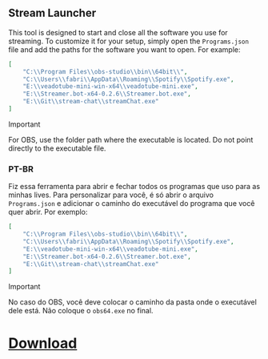 ## Stream Launcher

This tool is designed to start and close all the software you use for streaming. To customize it for your setup, simply open the `Programs.json` file and add the paths for the software you want to open. For example:

```json
[
    "C:\\Program Files\\obs-studio\\bin\\64bit\\",
    "C:\\Users\\fabri\\AppData\\Roaming\\Spotify\\Spotify.exe",
    "E:\\veadotube-mini-win-x64\\veadotube-mini.exe",
    "E:\\Streamer.bot-x64-0.2.6\\Streamer.bot.exe",
    "E:\\Git\\stream-chat\\streamChat.exe"
]
```

> [!IMPORTANT] 
> For OBS, use the folder path where the executable is located. Do not point directly to the executable file.

### PT-BR

Fiz essa ferramenta para abrir e fechar todos os programas que uso para as minhas lives. Para personalizar para você, é só abrir o arquivo `Programs.json` e adicionar o caminho do executável do programa que você quer abrir. Por exemplo:

```json
[
    "C:\\Program Files\\obs-studio\\bin\\64bit\\",
    "C:\\Users\\fabri\\AppData\\Roaming\\Spotify\\Spotify.exe",
    "E:\\veadotube-mini-win-x64\\veadotube-mini.exe",
    "E:\\Streamer.bot-x64-0.2.6\\Streamer.bot.exe",
    "E:\\Git\\stream-chat\\streamChat.exe"
]
```

> [!IMPORTANT]  
> No caso do OBS, você deve colocar o caminho da pasta onde o executável dele está. Não coloque o `obs64.exe` no final.


# [Download](https://github.com/fabriciohod/StartStream/releases/download/1.0.0/Start.Stream.zip)